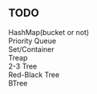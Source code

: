 ## TODO  
HashMap(bucket or not)  
Priority Queue  
Set/Container  
Treap  
2-3 Tree  
Red-Black Tree  
BTree  